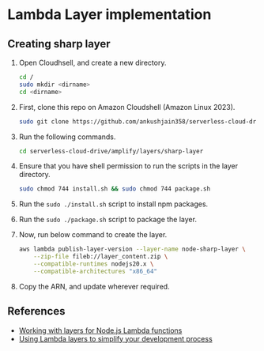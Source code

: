 # Lambda Layer implementation

## Creating sharp layer

1. Open Cloudhsell, and create a new directory.

    ```bash
    cd /
    sudo mkdir <dirname>
    cd <dirname>
    ```

2. First, clone this repo on Amazon Cloudshell (Amazon Linux 2023).

    ```bash
    sudo git clone https://github.com/ankushjain358/serverless-cloud-drive.git
    ```

3. Run the following commands.

    ```bash
    cd serverless-cloud-drive/amplify/layers/sharp-layer
    ```

4. Ensure that you have shell permission to run the scripts in the layer directory.

    ```bash
    sudo chmod 744 install.sh && sudo chmod 744 package.sh
    ```

5. Run the `sudo ./install.sh` script to install npm packages.
6. Run the `sudo ./package.sh` script to package the layer.
7. Now, run below command to create the layer.

    ```bash
    aws lambda publish-layer-version --layer-name node-sharp-layer \
        --zip-file fileb://layer_content.zip \
        --compatible-runtimes nodejs20.x \
        --compatible-architectures "x86_64"
    ```

8. Copy the ARN, and update wherever required.

## References

- [Working with layers for Node.js Lambda functions](https://docs.aws.amazon.com/lambda/latest/dg/nodejs-layers.html)
- [Using Lambda layers to simplify your development process](https://aws.amazon.com/blogs/compute/using-lambda-layers-to-simplify-your-development-process/)
